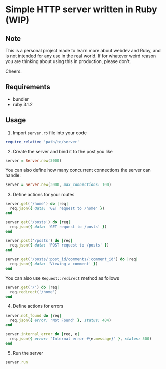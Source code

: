 # Simple HTTP server written in Ruby (WIP)

## Note

This is a personal project made to learn more about webdev and Ruby, and is not intended for any use in the real world. 
If for whatever weird reason you are thinking about using this in production, please don't.

Cheers.

## Requirements

 * bundler
 * ruby 3.1.2

## Usage

1. Import `server.rb` file into your code

```ruby
require_relative 'path/to/server'
```

2. Create the server and bind it to the post you like

```ruby
server = Server.new(3000)
```

You can also define how many concurrent connections the server can handle:

```ruby
server = Server.new(3000, max_connections: 100)
```

3. Define actions for your routes

```ruby
server.get('/home') do |req|
  req.json({ data: 'GET request to /home' })
end

server.get('/posts') do |req|
  req.json({ data: 'GET request to /posts' })
end

server.post('/posts') do |req|
  req.json({ data: 'POST request to /posts' })
end

server.get('/posts/:post_id/comments/:comment_id') do |req|
  req.json({ data: 'Viewing a comment' })
end
```

You can also use `Request::redirect` method as follows

```ruby
server.get('/') do |req|
  req.redirect('/home')
end
```

4. Define actions for errors

```ruby
server.not_found do |req|
  req.json({ error: 'Not Found' }, status: 404)
end

server.internal_error do |req, e|
  req.json({ error: "Internal error #{e.message}" }, status: 500)
end
```

5. Run the server

```ruby
server.run
```

